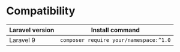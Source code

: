 # Compatibility

| Laravel version | Install command                        |
|-----------------|----------------------------------------|
| Laravel 9       | `composer require your/namespace:^1.0` |
